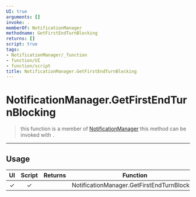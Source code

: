 ```yaml
---
UI: true
arguments: []
invoke: .
memberOf: NotificationManager
methodname: GetFirstEndTurnBlocking
returns: []
script: true
tags:
- NotificationManager/_function
- function/UI
- function/script
title: NotificationManager.GetFirstEndTurnBlocking
---
```

# NotificationManager.GetFirstEndTurnBlocking
> this function is a member of [NotificationManager](civ-6/lua/NotificationManager.md)
> this method can be invoked with `.`
-----
## Usage
|  UI | Script | Returns | Function | Arguments |
|:---:|:------:|-------:|:--------:|:---------|
|✓|✓||NotificationManager.GetFirstEndTurnBlocking||
